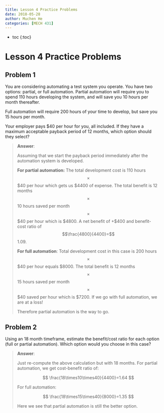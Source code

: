 ```yaml
---
title: Lesson 4 Practice Problems
date: 2018-05-28
author: Muchen He
categories: [MECH 431]
---
```




- toc
{:toc}

# Lesson 4 Practice Problems

## Problem 1

You are considering automating a test system you operate. You have two options: partial, or full automation.
Partial automation will require you to spend 110 hours developing the system, and will save you 10 hours per month thereafter.

Full automation will require 200 hours of your time to develop, but save you 15 hours per month.

Your employer pays $40 per hour for you, all included. If they have a maximum acceptable payback period of 12 months, which option should they select?

> **Answer**:
>
> Assuming that we start the payback period immediately after the automation system is developed.
>
> **For partial automation:**
> The total development cost is 110 hours $$\times$$ \$40 per hour which gets us \$4400 of expense. The total benefit is 12 months $$\times$$ 10 hours saved per month $$\times$$ \$40 per hour which is \$4800. A net benefit of +\$400  and benefit-cost ratio of $$\frac{4800}{4400}=$$1.09.
>
> **For full automation**:
> Total development cost in this case is 200 hours $$\times$$ \$40 per hour equals \$8000. The total benefit is 12 months $$\times$$ 15 hours saved per month $$\times$$ \$40 saved per hour which is \$7200. If we go with full automation, we are at a loss!
>
> Therefore partial automation is the way to go.



## Problem 2

Using an 18 month timeframe, estimate the benefit/cost ratio for each option (full or partial automation). Which option would you choose in this case?

> **Answer**:
>
> Just re-compute the above calculation but with 18 months. For partial automation, we get cost-benefit ratio of:
>
> $$
> \frac{18\times10\times40}{4400}=1.64
> $$
>
> For full automation:
>
> $$
> \frac{18\times15\times40}{8000}=1.35
> $$
>
> Here we see that partial automation is still the better option.
